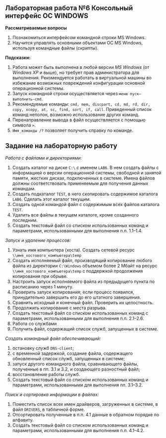 ## Лабораторная работа №6 Консольный интерфейс ОС WINDOWS

**Рассматриваемые вопросы**

1. Познакомиться интерфейсом командной строки MS Windows.
2. Научится управлять основными объектами ОС MS Windows, используя командные файлы (скрипты).

**Подсказки:**

1. Работа может быть выполнена в любой версии _MS Windows_ (от _Windows XP_ и выше), но требует прав администратора для выполнения. Рекомендуется работать в виртуальной машины во избежание возможных повреждений конфигурации основной операционной системы.
2. Запуск командной строки осуществляется через `меню пуск–выполнить–cmd`.
3. Рекомендуемые команды: `cmd, mem, discpart, cd, md, rd, dir, copy, xcopy, at, sc, find, sort, if, call`. Приведенный список команд неполон, возможно использование других команд.
4. Перенаправление вывода в файл осуществляется с помощью символа `>`.
5. `Имя_команды /?` позволяет получить справку по команде.

## Задание на лабораторную работу

_Работа с файлами и директориями:_

1. Создать каталог на диске `С:\` с именем `LAB6`. В нем создать файлы с информацией о версии операционной системы, свободной и занятой памяти, жестких дисках, подключенных в системе. Имена файлов должны соответствовать применяемым для получения данных командам.
2. Создать подкаталог `TEST`, в него скопировать содержимое каталога `LAB6`. Сделать этот каталог текущим.
3. Создать одной командой файл с содержимым всех файлов каталога `TEST`.
4. Удалить все файлы в текущем каталоге, кроме созданного последним.
5. Создать текстовый файл со списком использованных команд и параметрами, использованными для выполнения п.п. 1.1–1.4.

_Запуск и удаление процессов:_

1. Узнать имя компьютера (хоста). Создать сетевой ресурс `\\имя_хостового_компьютера\temp`
2. Создать исполняемый файл, производящий копирование любого файла из директории `C:\Windows` объемом более 2 Мбайт на ресурс `\\имя_хостового_компьютера\temp` с поддержкой продолжения копирования при обрыве.
3. Настроить запуск исполняемого файла из предыдущего пункта по расписанию через 1 минуту.
4. Проверить запуск копирования; если процесс появился, принудительно завершить его до его штатного завершения.
5. Сравнить исходный и конечный файл. Проверить их целостность.
6. Продолжить копирование с места разрыва.
7. Создать текстовый файл со списком использованных команд с параметрами, использованными для выполнения п.п. 2.1–2.6.
3. Работа со службами
1. Получить файл, содержащий список служб, запущенных в системе.

_Создать командный файл обеспечивающий:_

1. остановку служб `DNS-client`;
2. с временной задержкой, создание файла, содержащего обновленный список служб, запущенных в системе;
3. запуск другого командного файла, сравнивающего файлы, полученные в пп. 3.1 и 3.2, и создающего разностный файл;
4. восстановление работы служб.
3. Создать текстовый файл со списком использованных команд и параметрами, использованными для выполнения пп. 3.1–3.2.

_Поиск и сортировка информации в файлах:_

1. Поместить список всех имен драйверов, загруженных в системе, в файл `DRIVERS`, в табличной форме.
2. Отсортировать полученные в п.п. 4.1 данные в обратном порядке по алфавиту.
3. Создать текстовый файл со списком использованных команд и параметрами, использованными для выполнения п.п. 4.1–4.2.
